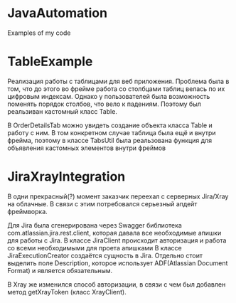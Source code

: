 # JavaAutomation
Examples of my code

# TableExample
Реализация работы с таблицами для веб приложения. Проблема была в том, что до этого во фрейме работа со столбцами таблиц
велась по их цифровым индексам. Однако у пользователей была возможность поменять порядок столбов, что вело к падениям.
Поэтому был реальзиван кастомный класс Table.

В OrderDetailsTab можно увидеть создание объекта класса Table и работу с ним.
В том конкретном случае таблица была ещё и внутри фрейма, поэтому в классе TabsUtil была реальзована функция для 
объявления кастомных элементов внутри фреймов

# JiraXrayIntegration
В одни прекрасный(?) момент заказчик переехал с серверных Jira/Xray на облачные. В связи с этим потребовался серьезный 
апдейт фреймворка.

Для Jira была сгенерирована через Swagger библиотека com.atlassian.jira.rest.client, которая давала все необходимые 
апишки для работы с Jira.
В классе JiraClient происходит авторизация и работа со всеми необходимыми для проета апишками
В классе JiraExecutionCreator создаётся сущность в Jira. Отдельно стоит выделить поле Description, которое использует 
ADF(Atlassian Document Format) и является обязательным.

В Xray же изменился способ авторизации, в связи с чем был добавлен метод getXrayToken (класс XrayClient).
